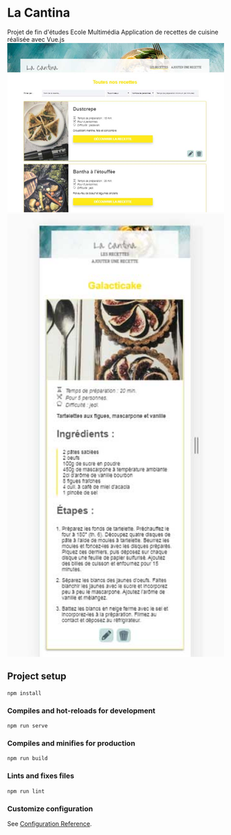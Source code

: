 # La Cantina
Projet de fin d'études Ecole Multimédia 
Application de recettes de cuisine réalisée avec Vue.js
<img src="mockup.jpg" alt="" width="500px">
<img src="mobile.jpg" alt="" width="500px">

## Project setup
```
npm install
```

### Compiles and hot-reloads for development
```
npm run serve
```

### Compiles and minifies for production
```
npm run build
```

### Lints and fixes files
```
npm run lint
```

### Customize configuration
See [Configuration Reference](https://cli.vuejs.org/config/).
